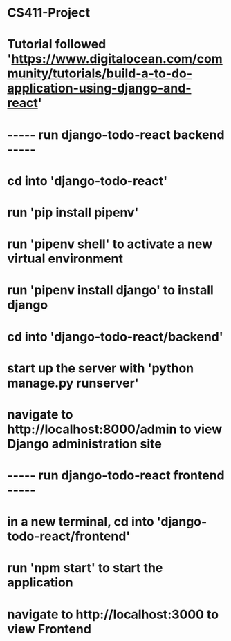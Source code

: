 # CS411-Project

# Tutorial followed 'https://www.digitalocean.com/community/tutorials/build-a-to-do-application-using-django-and-react'

# ----- run django-todo-react backend -----
# cd into 'django-todo-react'
# run 'pip install pipenv'
# run 'pipenv shell' to activate a new virtual environment
# run 'pipenv install django' to install django
# cd into 'django-todo-react/backend'
# start up the server with 'python manage.py runserver'
# navigate to http://localhost:8000/admin to view Django administration site

# ----- run django-todo-react frontend -----
# in a new terminal, cd into 'django-todo-react/frontend'
# run 'npm start' to start the application
# navigate to http://localhost:3000 to view Frontend
